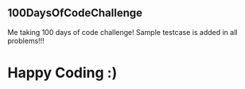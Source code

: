## 100DaysOfCodeChallenge
Me taking 100 days of code challenge!
Sample testcase is added in all problems!!!
# Happy Coding :)
